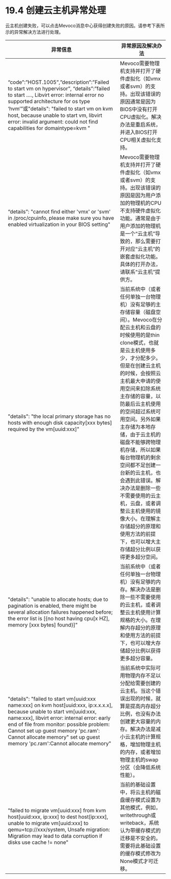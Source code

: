 # 19.4 创建云主机异常处理

云主机创建失败，可以点击Mevoco消息中心获得创建失败的原因。请参考下表所示的异常解决方法进行处理。

|异常信息|异常原因及解决办法|
| --- | --- |
| “code”:”HOST.1005”,”description”:”Failed to start vm on hypervisor”, “details”:”failed to start …., Libvirt error: internal error no supported architecture for os type ‘hvm’”或"details": "failed to start vm on kvm host, because unable to start vm, libvirt error: invalid argument: could not find capabilities for domaintype=kvm " | Mevoco需要物理机支持并打开了硬件虚拟化（如vmx或者svm）的支持。出现该错误的原因通常是因为BIOS中没有打开CPU虚拟化。解决办法是重启系统，并进入BIOS打开CPU相关虚拟化支持。 |
| “details”: "cannot find either 'vmx' or 'svm' in /proc/cpuinfo, please make sure you have enabled virtualization in your BIOS setting" | Mevoco需要物理机支持并打开了硬件虚拟化（如vmx或者svm）的支持。出现该错误的原因是因为用户添加的物理机的CPU不支持硬件虚拟化功能。通常是由于用户添加的物理机是一个“云主机”导致的，那么需要打开对应“云主机”的嵌套虚拟化功能。具体的打开办法，请联系“云主机”提供方。 |
| "details": "the local primary storage has no hosts with enough disk capacity[xxx bytes] required by the vm[uuid:xxx]" | 当前系统中（或者任何单独一台物理机）没有足够的主存储容量（磁盘空间）。Mevoco在分配云主机和云盘的时候使用的是thin clone模式，也就是云主机使用多少，才分配多少。但是在创建云主机的时候，会按照云主机最大申请的使用空间来扣除系统主存储的容量，以防最后云主机使用的空间超过系统可用空间。另外如果主存储为本地存储，由于云主机的磁盘不能够跨物理机存储，所以如果每台物理机的剩余空间都不足创建一台新的云主机，也会遇到此错误。解决办法是删除一些不需要使用的云主机，云盘，或者调整云主机使用的镜像大小。在理解主存储超分的原理和使用方法的前提下，也可以增大主存储超分比例以获得更多超分空间。 |
| "details": "unable to allocate hosts; due to pagination is enabled, there might be several allocation failures happened before; the error list is [{no host having cpu[x HZ], memory [xxx bytes] found}]" | 当前系统中（或者任何单独一台物理机）没有足够的内存。解决办法是删除一些不需要使用的云主机，或者调整云主机使用计算规格的大小。在理解内存超分的原理和使用方法的前提下，也可以增大存储超分比例以获得更多超分容量。 |
| "details": "failed to start vm[uuid:xxx name:xxx] on kvm host[uuid:xxx, ip:x.x.x.x], because unable to start vm[uuid:xxx, name:xxx], libvirt error: internal error: early end of file from monitor: possible problem: Cannot set up guest memory 'pc.ram': Cannot allocate memory" set up guest memory 'pc.ram':Cannot allocate memory" | 当前系统中实际可用物理内存不足以分配给需要创建的云主机。当这个错误出现的时候，就算是提高内存超分比例，也没有办法创建更大容量的内存。解决办法是减小云主机的计算规格，增加物理主机的内存，或者增加物理主机的swap分区（会降低系统性能）。 |
| "failed to migrate vm[uuid:xxx] from kvm host[uuid:xxx, ip:xxx] to dest host[ip:xxx], unable to migrate vm[uuid:xxx] to qemu+tcp://xxx/system, Unsafe migration: Migration may lead to data corruption if disks use cache != none" | 当前的基础设置中，将云主机的磁盘缓存模式设置为其他模式，例如，writethrough或writeback，系统认为带缓存模式的迁移是不安全的。需要将此基础设置的缓存模式修改为None模式才可迁移。 |

